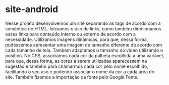 # site-android
Nesse projeto desenvolvemos um site separando as tags de acordo com a semântica do HTML. Iniciamos o uso de links, como também direcionamos esses links para conteúdo interno ou externo de acordo com a necessidade. Utilizamos imagens dinâmicas, para que, dessa forma, pudéssemos apresentar uma imagem de tamanho diferente de acordo com cada tamanho de tela. Também adaptamos o tamanho do vídeo utilizando o position. No CSS, associamos cada cor da palheta escolhida a uma variável, para que, dessa forma, as cores a serem utilizadas aparecessem na sugestão e também para chamarmos cada cor pelo nome escolhido, facilitando o seu uso e podendo associar o nome da cor a cada área do site. Também fizemos a importação da fonte pelo Google Fonts.

